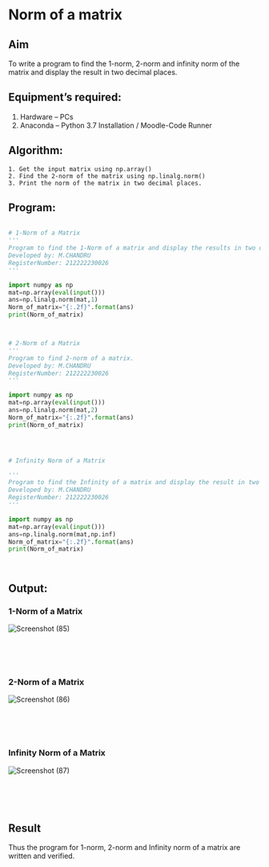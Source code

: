# Norm of a matrix
## Aim
To write a program to find the 1-norm, 2-norm and infinity norm of the matrix and display the result in two decimal places.
## Equipment’s required:
1.	Hardware – PCs
2.	Anaconda – Python 3.7 Installation / Moodle-Code Runner
## Algorithm:
	1. Get the input matrix using np.array()   
    2. Find the 2-norm of the matrix using np.linalg.norm()
	3. Print the norm of the matrix in two decimal places.
## Program:
```Python

# 1-Norm of a Matrix
'''
Program to find the 1-Norm of a matrix and display the results in two decimal places.
Developed by: M.CHANDRU
RegisterNumber: 212222230026
'''

import numpy as np
mat=np.array(eval(input()))
ans=np.linalg.norm(mat,1)
Norm_of_matrix="{:.2f}".format(ans)
print(Norm_of_matrix)



# 2-Norm of a Matrix
'''
Program to find 2-norm of a matrix.
Developed by: M.CHANDRU
RegisterNumber: 212222230026
'''

import numpy as np
mat=np.array(eval(input()))
ans=np.linalg.norm(mat,2)
Norm_of_matrix="{:.2f}".format(ans)
print(Norm_of_matrix)




# Infinity Norm of a Matrix

'''
Program to find the Infinity of a matrix and display the result in two decimal places.
Developed by: M.CHANDRU
RegisterNumber: 212222230026
'''

import numpy as np
mat=np.array(eval(input()))
ans=np.linalg.norm(mat,np.inf)
Norm_of_matrix="{:.2f}".format(ans)
print(Norm_of_matrix)




```
## Output:
### 1-Norm of a Matrix

![Screenshot (85)](https://github.com/chandrumathiyazhagan/Norm-of-a-matrix/assets/119393023/46f51669-97c0-4a3a-99d2-bbc3c0c823d8)

<br>
<br>
<br>

### 2-Norm of a Matrix

![Screenshot (86)](https://github.com/chandrumathiyazhagan/Norm-of-a-matrix/assets/119393023/71059866-75a6-4d8b-a3f0-16f47b3dbaef)

<br>
<br>
<br>

### Infinity Norm of a Matrix

![Screenshot (87)](https://github.com/chandrumathiyazhagan/Norm-of-a-matrix/assets/119393023/2ebf8f52-551f-4bc8-935c-d1c020974737)

<br>
<br>
<br>

## Result
Thus the program for 1-norm, 2-norm and Infinity norm of a matrix are written and verified.
